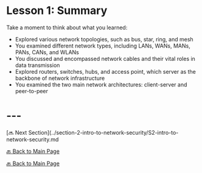 # Lesson 1: Summary

Take a moment to think about what you learned:

* Explored various network topologies, such as bus, star, ring, and mesh
* You examined different network types, including LANs, WANs, MANs, PANs, CANs, and WLANs
* You discussed and encompassed network cables and their vital roles in data transmission
* Explored routers, switches, hubs, and access point, which server as the backbone of network infrastructure
* You examined the two main network architectures: client-server and peer-to-peer

# ---

[🔜 Next Section](../section-2-intro-to-network-security/S2-intro-to-network-security.md

[🔙 Back to Main Page](../../README.md)

[🔙 Back to Main Page](../../README.md)
